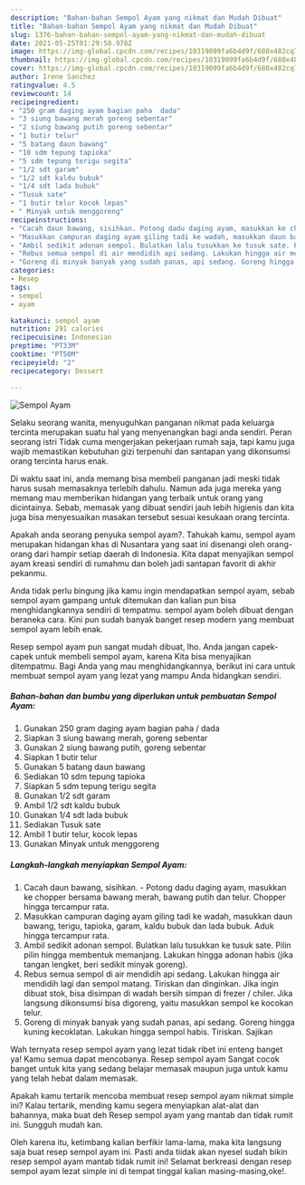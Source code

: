 ```yaml
---
description: "Bahan-bahan Sempol Ayam yang nikmat dan Mudah Dibuat"
title: "Bahan-bahan Sempol Ayam yang nikmat dan Mudah Dibuat"
slug: 1376-bahan-bahan-sempol-ayam-yang-nikmat-dan-mudah-dibuat
date: 2021-05-25T01:29:58.978Z
image: https://img-global.cpcdn.com/recipes/10319099fa6b4d9f/680x482cq70/sempol-ayam-foto-resep-utama.jpg
thumbnail: https://img-global.cpcdn.com/recipes/10319099fa6b4d9f/680x482cq70/sempol-ayam-foto-resep-utama.jpg
cover: https://img-global.cpcdn.com/recipes/10319099fa6b4d9f/680x482cq70/sempol-ayam-foto-resep-utama.jpg
author: Irene Sanchez
ratingvalue: 4.5
reviewcount: 14
recipeingredient:
- "250 gram daging ayam bagian paha  dada"
- "3 siung bawang merah goreng sebentar"
- "2 siung bawang putih goreng sebentar"
- "1 butir telur"
- "5 batang daun bawang"
- "10 sdm tepung tapioka"
- "5 sdm tepung terigu segita"
- "1/2 sdt garam"
- "1/2 sdt kaldu bubuk"
- "1/4 sdt lada bubuk"
- "Tusuk sate"
- "1 butir telur kocok lepas"
- " Minyak untuk menggoreng"
recipeinstructions:
- "Cacah daun bawang, sisihkan. Potong dadu daging ayam, masukkan ke chopper bersama bawang merah, bawang putih dan telur. Chopper hingga tercampur rata."
- "Masukkan campuran daging ayam giling tadi ke wadah, masukkan daun bawang, terigu, tapioka, garam, kaldu bubuk dan lada bubuk. Aduk hingga tercampur rata."
- "Ambil sedikit adonan sempol. Bulatkan lalu tusukkan ke tusuk sate. Pilin pilin hingga membentuk memanjang. Lakukan hingga adonan habis (jika tangan lengket, beri sedikit minyak goreng)."
- "Rebus semua sempol di air mendidih api sedang. Lakukan hingga air mendidih lagi dan sempol matang. Tiriskan dan dinginkan. Jika ingin dibuat stok, bisa disimpan di wadah bersih simpan di frezer / chiler. Jika langsung dikonsumsi bisa digoreng, yaitu masukkan sempol ke kocokan telur."
- "Goreng di minyak banyak yang sudah panas, api sedang. Goreng hingga kuning kecoklatan. Lakukan hingga sempol habis. Tiriskan. Sajikan"
categories:
- Resep
tags:
- sempol
- ayam

katakunci: sempol ayam 
nutrition: 291 calories
recipecuisine: Indonesian
preptime: "PT33M"
cooktime: "PT50M"
recipeyield: "2"
recipecategory: Dessert

---
```



![Sempol Ayam](https://img-global.cpcdn.com/recipes/10319099fa6b4d9f/680x482cq70/sempol-ayam-foto-resep-utama.jpg)

Selaku seorang wanita, menyuguhkan panganan nikmat pada keluarga tercinta merupakan suatu hal yang menyenangkan bagi anda sendiri. Peran seorang istri Tidak cuma mengerjakan pekerjaan rumah saja, tapi kamu juga wajib memastikan kebutuhan gizi terpenuhi dan santapan yang dikonsumsi orang tercinta harus enak.

Di waktu  saat ini, anda memang bisa membeli panganan jadi meski tidak harus susah memasaknya terlebih dahulu. Namun ada juga mereka yang memang mau memberikan hidangan yang terbaik untuk orang yang dicintainya. Sebab, memasak yang dibuat sendiri jauh lebih higienis dan kita juga bisa menyesuaikan masakan tersebut sesuai kesukaan orang tercinta. 



Apakah anda seorang penyuka sempol ayam?. Tahukah kamu, sempol ayam merupakan hidangan khas di Nusantara yang saat ini disenangi oleh orang-orang dari hampir setiap daerah di Indonesia. Kita dapat menyajikan sempol ayam kreasi sendiri di rumahmu dan boleh jadi santapan favorit di akhir pekanmu.

Anda tidak perlu bingung jika kamu ingin mendapatkan sempol ayam, sebab sempol ayam gampang untuk ditemukan dan kalian pun bisa menghidangkannya sendiri di tempatmu. sempol ayam boleh dibuat dengan beraneka cara. Kini pun sudah banyak banget resep modern yang membuat sempol ayam lebih enak.

Resep sempol ayam pun sangat mudah dibuat, lho. Anda jangan capek-capek untuk membeli sempol ayam, karena Kita bisa menyajikan ditempatmu. Bagi Anda yang mau menghidangkannya, berikut ini cara untuk membuat sempol ayam yang lezat yang mampu Anda hidangkan sendiri.

<!--inarticleads1-->

##### Bahan-bahan dan bumbu yang diperlukan untuk pembuatan Sempol Ayam:

1. Gunakan 250 gram daging ayam bagian paha / dada
1. Siapkan 3 siung bawang merah, goreng sebentar
1. Gunakan 2 siung bawang putih, goreng sebentar
1. Siapkan 1 butir telur
1. Gunakan 5 batang daun bawang
1. Sediakan 10 sdm tepung tapioka
1. Siapkan 5 sdm tepung terigu segita
1. Gunakan 1/2 sdt garam
1. Ambil 1/2 sdt kaldu bubuk
1. Gunakan 1/4 sdt lada bubuk
1. Sediakan Tusuk sate
1. Ambil 1 butir telur, kocok lepas
1. Gunakan  Minyak untuk menggoreng




<!--inarticleads2-->

##### Langkah-langkah menyiapkan Sempol Ayam:

1. Cacah daun bawang, sisihkan. - Potong dadu daging ayam, masukkan ke chopper bersama bawang merah, bawang putih dan telur. Chopper hingga tercampur rata.
1. Masukkan campuran daging ayam giling tadi ke wadah, masukkan daun bawang, terigu, tapioka, garam, kaldu bubuk dan lada bubuk. Aduk hingga tercampur rata.
1. Ambil sedikit adonan sempol. Bulatkan lalu tusukkan ke tusuk sate. Pilin pilin hingga membentuk memanjang. Lakukan hingga adonan habis (jika tangan lengket, beri sedikit minyak goreng).
1. Rebus semua sempol di air mendidih api sedang. Lakukan hingga air mendidih lagi dan sempol matang. Tiriskan dan dinginkan. Jika ingin dibuat stok, bisa disimpan di wadah bersih simpan di frezer / chiler. Jika langsung dikonsumsi bisa digoreng, yaitu masukkan sempol ke kocokan telur.
1. Goreng di minyak banyak yang sudah panas, api sedang. Goreng hingga kuning kecoklatan. Lakukan hingga sempol habis. Tiriskan. Sajikan




Wah ternyata resep sempol ayam yang lezat tidak ribet ini enteng banget ya! Kamu semua dapat mencobanya. Resep sempol ayam Sangat cocok banget untuk kita yang sedang belajar memasak maupun juga untuk kamu yang telah hebat dalam memasak.

Apakah kamu tertarik mencoba membuat resep sempol ayam nikmat simple ini? Kalau tertarik, mending kamu segera menyiapkan alat-alat dan bahannya, maka buat deh Resep sempol ayam yang mantab dan tidak rumit ini. Sungguh mudah kan. 

Oleh karena itu, ketimbang kalian berfikir lama-lama, maka kita langsung saja buat resep sempol ayam ini. Pasti anda tiidak akan nyesel sudah bikin resep sempol ayam mantab tidak rumit ini! Selamat berkreasi dengan resep sempol ayam lezat simple ini di tempat tinggal kalian masing-masing,oke!.

